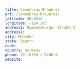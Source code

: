 ```yaml
---
title: Löwenbräu Brauerei
url: /lowenbrau-brauerei/
latitude: 40.8032
longitude: -124.165
address1: Nymphenburger Straße 4
address2: 
city: München
state: Bayern
code: 
country: Germany
phone: 49-(0)89-/-5200-0
website: 
---
```


